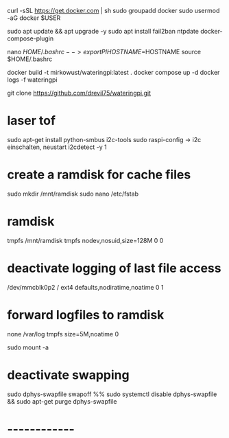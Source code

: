 
curl -sSL https://get.docker.com | sh
sudo groupadd docker
sudo usermod -aG docker $USER

sudo apt update && apt upgrade -y
sudo apt install fail2ban ntpdate docker-compose-plugin

nano $HOME/.bashrc
--> export PIHOSTNAME=$HOSTNAME
source $HOME/.bashrc

docker build -t mirkowust/wateringpi:latest .
docker compose up -d
docker logs -f wateringpi


git clone https://github.com/drevil75/wateringpi.git

# laser tof


sudo apt-get install python-smbus i2c-tools
sudo raspi-config -> i2c einschalten, neustart
i2cdetect -y 1

# create a ramdisk for cache files
sudo mkdir /mnt/ramdisk
sudo nano /etc/fstab

# ramdisk
tmpfs /mnt/ramdisk tmpfs nodev,nosuid,size=128M 0 0
# deactivate logging of last file access
/dev/mmcblk0p2 / ext4 defaults,nodiratime,noatime 0 1
# forward logfiles to ramdisk
none /var/log tmpfs size=5M,noatime 0

sudo mount -a

# deactivate swapping
sudo dphys-swapfile swapoff %% sudo systemctl disable dphys-swapfile && sudo apt-get purge dphys-swapfile
# ------------
````